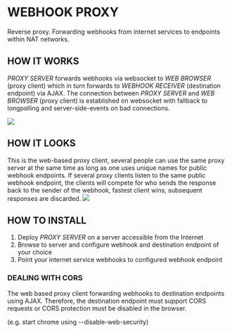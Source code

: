 # WEBHOOK PROXY
Reverse proxy. Forwarding webhooks from internet services to endpoints within NAT networks.

## HOW IT WORKS
*PROXY SERVER* forwards webhooks via websocket to *WEB BROWSER* (proxy client) which in turn forwards to *WEBHOOK RECEIVER* (destination endpoint) via AJAX. The connection between *PROXY SERVER* and *WEB BROWSER* (proxy client) is established on websocket with fallback to  longpolling and server-side-events on bad connections.

![](https://github.com/t0bb3/webhook-proxy/blob/master/overview.PNG)


## HOW IT LOOKS
This is the web-based proxy client, several people can use the same proxy server at the same time as long as one uses unique names for public webhook endpoints. If several proxy clients listen to the same public webhook endpoint, the clients will compete for who sends the response back to the sender of the webhook, fastest client wins, subsequent responses are discarded.
![](https://github.com/t0bb3/webhook-proxy/blob/master/screenshot.PNG)


## HOW TO INSTALL
1. Deploy *PROXY SERVER* on a server accessible from the Internet
2. Browse to server and configure webhook and destination endpoint of your choice
3. Point your internet service webhooks to configured webhook endpoint


### DEALING WITH CORS
The web based proxy client forwarding webhooks to destination endpoints using AJAX. Therefore, the destination endpoint must support CORS requests or CORS protection must be disabled in the browser.

(e.g. start chrome using --disable-web-security)
